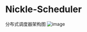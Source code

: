 # Nickle-Scheduler
分布式调度器架构图
![image](https://github.com/NickleHuang/Nickle-Scheduler/doc/NickleScheduler架构图.jpg)
